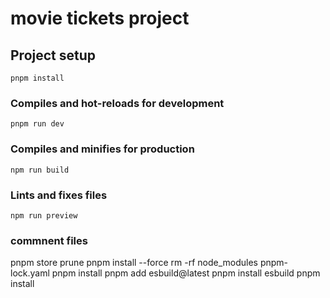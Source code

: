 # movie tickets project

## Project setup
```
pnpm install
```

### Compiles and hot-reloads for development
```
pnpm run dev
```

### Compiles and minifies for production
```
npm run build
```

### Lints and fixes files
```
npm run preview
```
### commnent files
pnpm store prune
pnpm install --force
rm -rf node_modules pnpm-lock.yaml
pnpm install
pnpm add esbuild@latest
pnpm install esbuild
pnpm install
